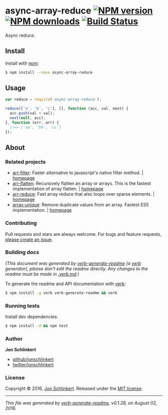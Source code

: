 # async-array-reduce [![NPM version](https://img.shields.io/npm/v/async-array-reduce.svg?style=flat)](https://www.npmjs.com/package/async-array-reduce) [![NPM downloads](https://img.shields.io/npm/dm/async-array-reduce.svg?style=flat)](https://npmjs.org/package/async-array-reduce) [![Build Status](https://img.shields.io/travis/jonschlinkert/async-array-reduce.svg?style=flat)](https://travis-ci.org/jonschlinkert/async-array-reduce)

Async reduce.

## Install

Install with [npm](https://www.npmjs.com/):

```sh
$ npm install --save async-array-reduce
```

## Usage

```js
var reduce = require('async-array-reduce');

reduce(['a', 'b', 'c'], [], function (acc, val, next) {
  acc.push(val + val);
  next(null, acc);
}, function (err, arr) {
  //=> ['aa', 'bb', 'cc']
});
```

## About

### Related projects

* [arr-filter](https://www.npmjs.com/package/arr-filter): Faster alternative to javascript's native filter method. | [homepage](https://github.com/jonschlinkert/arr-filter "Faster alternative to javascript's native filter method.")
* [arr-flatten](https://www.npmjs.com/package/arr-flatten): Recursively flatten an array or arrays. This is the fastest implementation of array flatten. | [homepage](https://github.com/jonschlinkert/arr-flatten "Recursively flatten an array or arrays. This is the fastest implementation of array flatten.")
* [arr-reduce](https://www.npmjs.com/package/arr-reduce): Fast array reduce that also loops over sparse elements. | [homepage](https://github.com/jonschlinkert/arr-reduce "Fast array reduce that also loops over sparse elements.")
* [array-unique](https://www.npmjs.com/package/array-unique): Remove duplicate values from an array. Fastest ES5 implementation. | [homepage](https://github.com/jonschlinkert/array-unique "Remove duplicate values from an array. Fastest ES5 implementation.")

### Contributing

Pull requests and stars are always welcome. For bugs and feature requests, [please create an issue](../../issues/new).

### Building docs

_(This document was generated by [verb-generate-readme](https://github.com/verbose/verb-generate-readme) (a [verb](https://github.com/verbose/verb) generator), please don't edit the readme directly. Any changes to the readme must be made in [.verb.md](.verb.md).)_

To generate the readme and API documentation with [verb](https://github.com/verbose/verb):

```sh
$ npm install -g verb verb-generate-readme && verb
```

### Running tests

Install dev dependencies:

```sh
$ npm install -d && npm test
```

### Author

**Jon Schlinkert**

* [github/jonschlinkert](https://github.com/jonschlinkert)
* [twitter/jonschlinkert](http://twitter.com/jonschlinkert)

### License

Copyright © 2016, [Jon Schlinkert](https://github.com/jonschlinkert).
Released under the [MIT license](https://github.com/jonschlinkert/async-array-reduce/blob/master/LICENSE).

***

_This file was generated by [verb-generate-readme](https://github.com/verbose/verb-generate-readme), v0.1.28, on August 02, 2016._